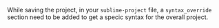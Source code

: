While saving the project, in your ``sublime-project`` file, a ``syntax_override`` section need to be added to get a specic syntax for the overall project.
